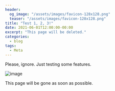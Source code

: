 ```yaml
---
header:
  og_image: "/assets/images/favicon-128x128.png"
  teaser: "/assets/images/favicon-128x128.png"
title: "Test 1, 2, 3!"
date: 2021-06-01T12:00:00-00:00
excerpt: "This page will be deleted."
categories:
  - blog
tags:
  - Meta
---
```


Please, ignore. Just testing some features.

![image](/assets/images/under-construction.png)

This page will be gone as soon as possible.